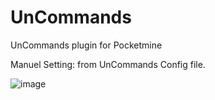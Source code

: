 # UnCommands
UnCommands plugin for Pocketmine

Manuel Setting: from UnCommands Config file.


![image](https://user-images.githubusercontent.com/96793944/151677624-7edb48c0-dde5-4fbb-9f56-f93307eb7570.png)
